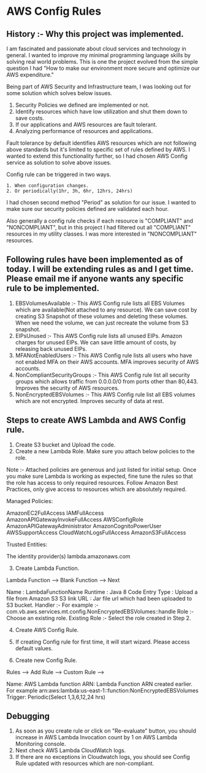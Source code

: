 # AWS Config Rules

## History :- Why this project was implemented.

I am fascinated and passionate about cloud services and technology in general. I wanted to improve my minimal programming language skills by solving real world problems. This is
one the project evolved from the simple question I had "How to make our environment more secure and optimize our AWS expenditure."

Being part of AWS Security and Infrastructure team, I was looking out for some solution which solves below issues.

1. Security Policies we defined are implemented or not.
2. Identify resources which have low utilization and shut them down to save costs.
3. If our applications and AWS resources are fault tolerant.
4. Analyzing performance of resources and applications.

Fault tolerance by default identifies AWS resources which are not following above standards but it's limited to specific set of rules defined by AWS. I wanted to extend this functionality further, so I had chosen AWS Config service as solution to solve above issues.

Config rule can be triggered in two ways.

    1. When configuration changes.
    2. Or periodically(1hr, 3h, 6hr, 12hrs, 24hrs)

I had chosen second method "Period" as solution for our issue. I wanted to make sure our security policies defined are validated each hour.

Also generally a config rule checks if each resource is "COMPLIANT" and "NONCOMPLIANT", but in this project I had filtered out all "COMPLIANT" resources in my utility classes.
I was more interested in "NONCOMPLIANT" resources.

## Following rules have been implemented as of today. I will be extending rules as and I get time. Please email me if anyone wants any specific rule to be implemented.

1. EBSVolumesAvailable :- This AWS Config rule lists all EBS Volumes which are available(Not attached to any resource). We can save cost by creating S3 Snapshot of these volumes
 and deleting these volumes. When we need the volume, we can just recreate the volume from S3 snapshot.
2. EIPsUnused :- This AWS Config rule lists all unused EIPs. Amazon charges for unused EIPs. We can save little amount of costs, by releasing back unused EIPs.
3. MFANotEnabledUsers :- This AWS Config rule lists all users who have not enabled MFA on their AWS accounts. MFA improves security of AWS accounts.
4. NonCompliantSecurityGroups :- This AWS Config rule list all security groups which allows traffic from 0.0.0.0/0 from ports other than 80,443. Improves the security of AWS resources.
5. NonEncryptedEBSVolumes :- This AWS Config rule list all EBS volumes which are not encrypted. Improves security of data at rest.

## Steps to create AWS Lambda and AWS Config rule.

1. Create S3 bucket and Upload the code.
2. Create a new Lambda Role. Make sure you attach below policies to the role.

Note :- Attached policies are generous and just listed for initial setup. Once you make sure Lambda is working as expected, fine tune the rules so that the role has access to only required resources. Follow Amazon Best Practices, only give access to resources which are absolutely required.

Managed Policies: 

AmazonEC2FullAccess
IAMFullAccess
AmazonAPIGatewayInvokeFullAccess
AWSConfigRole
AmazonAPIGatewayAdministrator
AmazonCognitoPowerUser
AWSSupportAccess
CloudWatchLogsFullAccess
AmazonS3FullAccess

Trusted Entities:

The identity provider(s) lambda.amazonaws.com

3. Create Lambda Function.

Lambda Function --> Blank Function --> Next

Name : LambdaFunctionName
Runtime : Java 8
Code Entry Type : Upload a file from Amazon S3
S3 link URL : Jar file url which had been uploaded to S3 bucket.
Handler :- For example :- com.vb.aws.services.mt.config.NonEncryptedEBSVolumes::handle
Role :- Choose an existing role.
Existing Role :- Select the role created in Step 2.

4) Create AWS Config Rule.

1) If creating Config rule for first time, it will start wizard. Please access default values.
2) Create new Config Rule.

Rules --> Add Rule --> Custom Rule -->

Name: <ConfigRuleName>
AWS Lambda function ARN: Lambda Function ARN created earlier. For example arn:aws:lambda:us-east-1:<ACCOUNT-NUMBER>:function:NonEncryptedEBSVolumes
Trigger: Periodic(Select 1,3,6,12,24 hrs)

## Debugging ##
1. As soon as you create rule or click on "Re-evaluate" button, you should increase in AWS Lambda Invocation count by 1 on AWS Lambda Monitoring console.
2. Next check AWS Lambda CloudWatch logs.
3. If there are no exceptions in Cloudwatch logs, you should see Config Rule updated with resources which are non-compliant.




